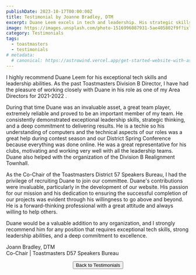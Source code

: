 ```yaml
---
publishDate: 2023-10-17T00:00:00Z
title: Testimonial by Joanne Bradley, DTM
excerpt: Duane Leem excels in tech and leadership. His strategic skillset enriched Toastmasters' online events. Highly recommend.
image: https://images.unsplash.com/photo-1516996087931-5ae405802f9f?ixlib=rb-4.0.3&ixid=M3wxMjA3fDB8MHxwaG90by1wYWdlfHx8fGVufDB8fHx8fA%3D%3D&auto=format&fit=crop&w=2070&q=80
category: Testimonials
tags:
  - toastmasters
  - testimonials
# metadata:
  # canonical: https://astrowind.vercel.app/get-started-website-with-astro-tailwind-css
---
```


I highly recommend Duane Leem for his exceptional tech skills and leadership abilities. As the past Toastmasters Division B Director, I have had the pleasure of working closely with Duane in his role as one of my Area Directors for 2021-2022 .

During that time Duane was an invaluable asset, a great team player, extremely reliable and proved to be an important member of my team. He consistently demonstrated exceptional leadership skills, strategic thinking, and a deep commitment to delivering results. He is a techie so his understanding of computers and the technical aspects of our roles was a great help during contest season and our District Spring Conference because everything was done online. He was a great representative for his clubs, motivating and working very well with all the leadership teams. Duane also helped with the organization of the Division B Realignment Townhall. 

As the Co-Chair of the Toastmasters District 57 Speakers Bureau, I had the privilege of recruiting Duane to join our committee. Duane's contributions were invaluable, particularly in the development of our website. His passion for our mission and his dedication to ensuring the successful completion of our projects was evident through his willingness to go above and beyond. He is a forward-thinking professional with a great attitude and always willing to help others. 

Duane would be a valuable addition to any organization, and I strongly recommend him for any position that requires exceptional tech skills, strong leadership abilities, and a deep commitment to excellence.

Joann Bradley, DTM <br />
Co-Chair | Toastmasters D57 Speakers Bureau

<p style="text-align: center;"><button type="button" class="rounded bg-stone-500 px-2 py-1 text-sm font-semibold text-white shadow-sm hover:bg-stone-600 focus-visible:outline focus-visible:outline-2 focus-visible:outline-offset-2 focus-visible:outline-stone-500" onclick="window.location.href='/#testimonials';">Back to Testimonials</button></p>